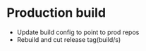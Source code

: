 Production build
================

- Update build config to point to prod repos
- Rebuild and cut release tag(build/s)
